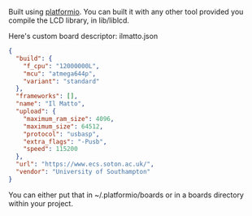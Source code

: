 Built using [platformio](http://platformio.org/). You can built it with any other tool provided you compile the LCD library, in lib/liblcd.

Here's custom board descriptor:
ilmatto.json
```json
{
  "build": {
    "f_cpu": "12000000L",
    "mcu": "atmega644p",
    "variant": "standard"
  },
  "frameworks": [],
  "name": "Il Matto",
  "upload": {
    "maximum_ram_size": 4096,
    "maximum_size": 64512,
    "protocol": "usbasp",
    "extra_flags": "-Pusb",
    "speed": 115200
  },
  "url": "https://www.ecs.soton.ac.uk/",
  "vendor": "University of Southampton"
}
```

You can either put that in ~/.platformio/boards or in a boards directory within your project.